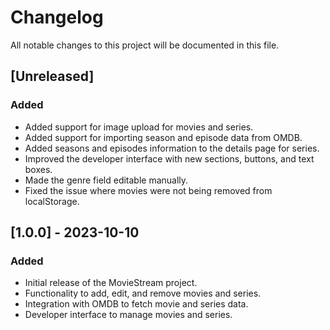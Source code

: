 # Changelog

All notable changes to this project will be documented in this file.

## [Unreleased]
### Added
- Added support for image upload for movies and series.
- Added support for importing season and episode data from OMDB.
- Added seasons and episodes information to the details page for series.
- Improved the developer interface with new sections, buttons, and text boxes.
- Made the genre field editable manually.
- Fixed the issue where movies were not being removed from localStorage.

## [1.0.0] - 2023-10-10
### Added
- Initial release of the MovieStream project.
- Functionality to add, edit, and remove movies and series.
- Integration with OMDB to fetch movie and series data.
- Developer interface to manage movies and series.
